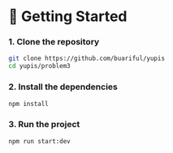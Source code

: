 # 🚀 Getting Started

### 1. Clone the repository

```bash
git clone https://github.com/buariful/yupis
cd yupis/problem3
```

### 2. Install the dependencies

```bash
npm install
```

### 3. Run the project

```bash
npm run start:dev
```

